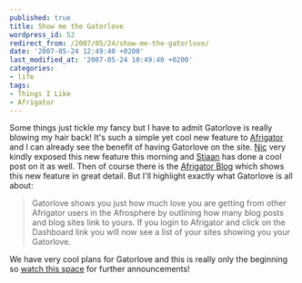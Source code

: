 ```yaml
---
published: true
title: Show me the Gatorlove
wordpress_id: 52
redirect_from: /2007/05/24/show-me-the-gatorlove/
date: '2007-05-24 12:49:40 +0200'
last_modified_at: '2007-05-24 10:49:40 +0200'
categories:
- life
tags:
- Things I Like
- Afrigator
---
```

Some things just tickle my fancy but I have to admit Gatorlove is really blowing my hair back! It's such a simple yet cool new feature to <a href="http://afrigator.com">Afrigator</a> and I can already see the benefit of having Gatorlove on the site.
<a href="http://www.nicharalambous.com/2007/05/24/afrigator-brings-the-gatorlove/">Nic</a> very kindly exposed this new feature this morning and <a href="http://stii.za.net/archives/215">Stiaan</a> has done a cool post on it as well. Then of course there is the <a href="http://blog.afrigator.com/2007/05/24/theres-some-gatorloving-going-on/">Afrigator Blog</a> which shows this new feature in great detail.
But I'll highlight exactly what Gatorlove is all about:
<blockquote>Gatorlove shows you just how much love you are getting from other Afrigator users in the Afrosphere by outlining how many blog posts and blog sites link to yours. If you login to Afrigator and click on the Dashboard link you will now see a list of your sites showing you your Gatorlove.
</blockquote>
We have very cool plans for Gatorlove and this is really only the beginning so <a href="http://blog.afrigator.com">watch this space</a> for further announcements!
